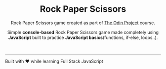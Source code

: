 <div align="center">

# Rock Paper Scissors


Rock Paper Scissors game created as part of [The Odin Project](https://www.theodinproject.com/) course.

Simple **console-based** Rock Paper Scissors game made completely using **JavaScript** built to practice **JavaScript basics**(functions, if-else, loops..).
</div>
<br>

---

Built with ❤️ while learning Full Stack JavaScript